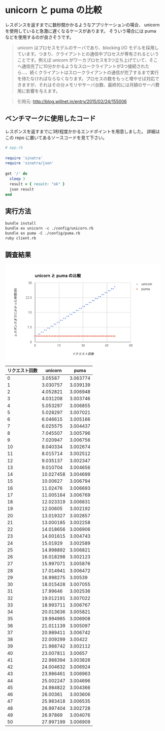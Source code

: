 # unicorn と puma の比較

レスポンスを返すまでに数秒間かかるようなアプリケーションの場合、
unicorn を使用していると急激に遅くなるケースがあります。
そういう場合には puma などを使用するのが良さそうです。

> unicorn はプロセスモデルのサーバであり、blocking I/O モデルを採用しています。つまり、クライアントとの通信中プロセスが専有されるということです。例えば unicorn がワーカプロセスを3つ立ち上げていて、そこへ通信完了に10分かかるようなスロークライアントが3つ接続されたら…、続くクライアントはスロークライアントの通信が完了するまで実行を待たなければならなくなります。プロセスの数をもっと増やせば対応できますが、それはその分メモリやサーバ台数、最終的には月額のサーバ費用に影響を与えます。

> 引用元: http://blog.willnet.in/entry/2015/02/24/155006

## ベンチマークに使用したコード

レスポンスを返すまでに3秒程度かかるエンドポイントを用意しました。
詳細はこの repo に置いてあるソースコードを見て下さい。

```ruby
# app.rb

require 'sinatra'
require 'sinatra/json'

get '/' do
  sleep 3
  result = { result: "ok" }
  json result
end
```

## 実行方法

```
bundle install
bundle ex unicorn -c ./config/unicorn.rb
bundle ex puma -C ./config/puma.rb
ruby client.rb
```

## 調査結果

![](image.png)

| リクエスト回数 | unicorn   | puma     |
|----------------|-----------|----------|
| 0              | 3.05587   | 3.063774 |
| 1              | 3.030757  | 3.039139 |
| 2              | 4.052821  | 3.006948 |
| 3              | 4.031208  | 3.003746 |
| 4              | 5.053297  | 3.006855 |
| 5              | 5.028297  | 3.007021 |
| 6              | 6.046615  | 3.005166 |
| 7              | 6.025575  | 3.004437 |
| 8              | 7.045507  | 3.005796 |
| 9              | 7.020947  | 3.006756 |
| 10             | 8.040334  | 3.002674 |
| 11             | 8.015714  | 3.002512 |
| 12             | 9.035137  | 3.002347 |
| 13             | 9.010704  | 3.004656 |
| 14             | 10.027458 | 3.004699 |
| 15             | 10.00627  | 3.006794 |
| 16             | 11.02476  | 3.006693 |
| 17             | 11.005164 | 3.006769 |
| 18             | 12.023319 | 3.006831 |
| 19             | 12.00605  | 3.002192 |
| 20             | 13.019327 | 3.002857 |
| 21             | 13.000185 | 3.002258 |
| 22             | 14.018656 | 3.006906 |
| 23             | 14.001615 | 3.004743 |
| 24             | 15.01929  | 3.002589 |
| 25             | 14.998892 | 3.006821 |
| 26             | 16.018298 | 3.002123 |
| 27             | 15.997071 | 3.005876 |
| 28             | 17.014941 | 3.006472 |
| 29             | 16.998275 | 3.00539  |
| 30             | 18.015428 | 3.007055 |
| 31             | 17.99646  | 3.002536 |
| 32             | 19.012191 | 3.007022 |
| 33             | 18.993711 | 3.006767 |
| 34             | 20.013636 | 3.005821 |
| 35             | 19.994985 | 3.006908 |
| 36             | 21.011139 | 3.005097 |
| 37             | 20.989411 | 3.006742 |
| 38             | 22.009299 | 3.00422  |
| 39             | 21.988742 | 3.002112 |
| 40             | 23.007811 | 3.00657  |
| 41             | 22.988394 | 3.003826 |
| 42             | 24.004632 | 3.006924 |
| 43             | 23.986461 | 3.006963 |
| 44             | 25.002247 | 3.004696 |
| 45             | 24.984822 | 3.004366 |
| 46             | 26.00361  | 3.003606 |
| 47             | 25.983418 | 3.006535 |
| 48             | 26.997404 | 3.002728 |
| 49             | 26.97869  | 3.004076 |
| 50             | 27.997199 | 3.006909 |
